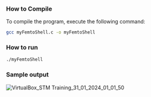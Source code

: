 ### How to Compile

To compile the program, execute the following command:

```bash
gcc myFemtoShell.c -o myFemtoShell
```
### How to run
```bash
./myFemtoShell
```
### Sample output
![VirtualBox_STM Training_31_01_2024_01_01_50](https://github.com/adhamkhaled312/STM_System_Linux_Programming/assets/105177075/18d0dc30-a725-4e52-a2b5-a7a22359fc70)
